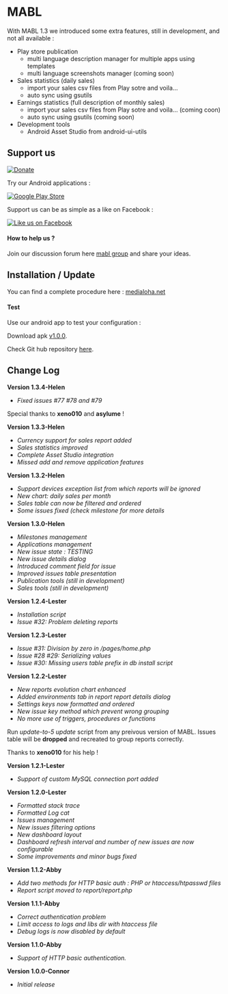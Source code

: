 MABL
=======

With MABL 1.3 we introduced some extra features, still in development, and not all available :

- Play store publication 
	- multi language description manager for multiple apps using templates
	- multi language screenshots manager (coming soon)
- Sales statistics (daily sales)
	- import your sales csv files from Play sotre and voila...
	- auto sync using gsutils
- Earnings statistics (full description of monthly sales)
	- import your sales csv files from Play sotre and voila... (coming coon)
	- auto sync using gsutils (coming soon)  
- Development tools
	- Android Asset Studio from android-ui-utils

## Support us ##

[![Donate](https://www.paypalobjects.com/en_US/i/btn/btn_donate_LG.gif)](https://www.paypal.com/cgi-bin/webscr?cmd=_s-xclick&hosted_button_id=QQJM9LMALTTJA)

Try our Android applications :

[![Google Play Store](http://medialoha.net/images/google_play_download_grey.png)](https://play.google.com/store/apps/developer?id=Medialoha)

Support us can be as simple as a like on Facebook :

[![Like us on Facebook](http://www.medialoha.net/images/like-us-on-facebook-small.png)](https://www.facebook.com/pages/Medialoha/1414959965409936 "Like us on Facebook") 

#### How to help us ? ####

Join our discussion forum here [mabl group](https://groups.google.com/d/forum/mabl) and share your ideas.

## Installation / Update ##

You can find a complete procedure here : [medialoha.net](http://medialoha.net/index.php/en/menu-mablab-en)


#### Test ####

Use our android app to test your configuration :

Download apk [v1.0.0](https://github.com/Medialoha/ACRA-Backend-Tester/releases/download/1.0.0/android.app.acra-tester.apk).

Check Git hub repository [here](https://github.com/Medialoha/ACRA-Backend-Tester).

## Change Log ##

**Version 1.3.4-Helen**

- *Fixed issues #77 #78 and #79*

Special thanks to **xeno010** and **asylume** !

**Version 1.3.3-Helen**

- *Currency support for sales report added*
- *Sales statistics improved*
- *Complete Asset Studio integration*
- *Missed add and remove application features*

**Version 1.3.2-Helen**

- *Support devices exception list from which reports will be ignored*
- *New chart: daily sales per month*
- *Sales table can now be filtered and ordered*
- *Some issues fixed (check milestone for more details*

**Version 1.3.0-Helen**

- *Milestones management*
- *Applications management*
- *New issue state : TESTING*
- *New issue details dialog*
- *Introduced comment field for issue*
- *Improved issues table presentation*
- *Publication tools (still in development)*
- *Sales tools (still in development)*

**Version 1.2.4-Lester**

- *Installation script*
- *Issue #32: Problem deleting reports*

**Version 1.2.3-Lester**

- *Issue #31: Division by zero in /pages/home.php*
- *Issue #28 #29: Serializing values*
- *Issue #30: Missing users table prefix in db install script*

**Version 1.2.2-Lester**

- *New reports evolution chart enhanced*
- *Added environments tab in report report details dialog*
- *Settings keys now formatted and ordered*
- *New issue key method which prevent wrong grouping*
- *No more use of triggers, procedures or functions*

Run *update-to-5 update* script from any preivous version of MABL. Issues table will be **dropped** and recreated to group reports correctly.

Thanks to **xeno010** for his help !

**Version 1.2.1-Lester**

- *Support of custom MySQL connection port added*

**Version 1.2.0-Lester**

- *Formatted stack trace*
- *Formatted Log cat*
- *Issues management*
- *New issues filtering options*
- *New dashboard layout*
- *Dashboard refresh interval and number of new issues are now configurable*
- *Some improvements and minor bugs fixed*

**Version 1.1.2-Abby**

- *Add two methods for HTTP basic auth : PHP or htaccess/htpasswd files*
- *Report script moved to report/report.php*

**Version 1.1.1-Abby**

- *Correct authentication problem*
- *Limit access to logs and libs dir with htaccess file*
- *Debug logs is now disabled by default*

**Version 1.1.0-Abby**

- *Support of HTTP basic authentication.*

**Version 1.0.0-Connor**

- *Initial release*
